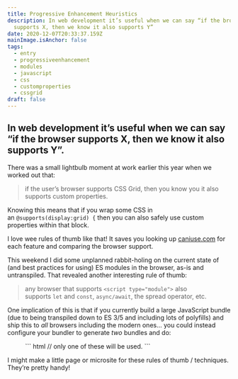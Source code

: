 ```yaml
---
title: Progressive Enhancement Heuristics
description: In web development it’s useful when we can say “if the browser
  supports X, then we know it also supports Y”
date: 2020-12-07T20:33:37.159Z
mainImage.isAnchor: false
tags:
  - entry
  - progressiveenhancement
  - modules
  - javascript
  - css
  - customproperties
  - cssgrid
draft: false
---
```

In web development it’s useful when we can say “if the browser supports X, then we know it also supports Y”.
---

There was a small lightbulb moment at work earlier this year when we worked out that:

> if the user’s browser supports CSS Grid, then you know you it also supports custom properties. 

Knowing this means that if you wrap some CSS in an `@supports(display:grid) {` then you can also safely use custom properties within that block.

I love wee rules of thumb like that! It saves you looking up [caniuse.com](https://caniuse.com/) for each feature and comparing the browser support. 

This weekend I did some unplanned rabbit-holing on the current state of (and best practices for using) ES modules in the browser, as-is and untranspiled. That revealed another interesting rule of thumb:

> any browser that supports `<script type="module">` also supports `let` and `const`, `async/await`, the spread operator, etc.

One implication of this is that if you currently build a large JavaScript bundle (due to being transpiled down to ES 3/5 and including lots of polyfills) and ship this to _all_ browsers including the modern ones… you could instead configure your bundler to generate _two_ bundles and do:

<figure>
``` html
// only one of these will be used. 
<script type="module" src="lean-and-modern.js"></script>
<script nomodule src="bulky-alternative-for-old-browsers.js"></script>
```
</figure>

I might make a little page or microsite for these rules of thumb / techniques. They’re pretty handy!